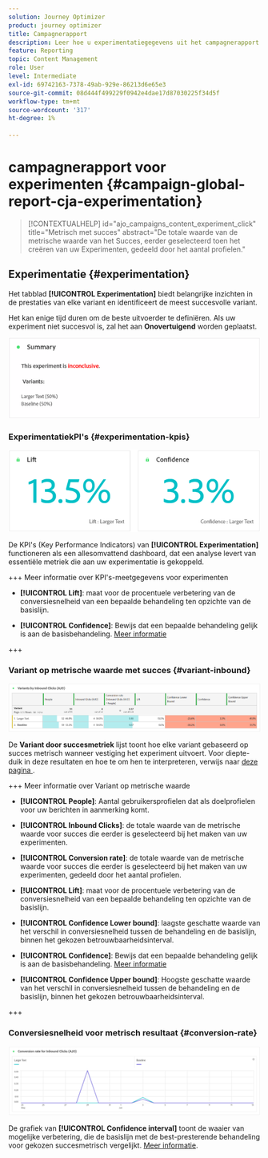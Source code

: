 ```yaml
---
solution: Journey Optimizer
product: journey optimizer
title: Campagnerapport
description: Leer hoe u experimentatiegegevens uit het campagnerapport kunt gebruiken
feature: Reporting
topic: Content Management
role: User
level: Intermediate
exl-id: 69742163-7378-49ab-929e-86213d6e65e3
source-git-commit: 08d444f499229f0942e4dae17d87030225f34d5f
workflow-type: tm+mt
source-wordcount: '317'
ht-degree: 1%

---
```



# campagnerapport voor experimenten {#campaign-global-report-cja-experimentation}

>[!CONTEXTUALHELP]
>id="ajo_campaigns_content_experiment_click"
>title="Metrisch met succes"
>abstract="De totale waarde van de metrische waarde van het Succes, eerder geselecteerd toen het creëren van uw Experimenten, gedeeld door het aantal profielen."

## Experimentatie {#experimentation}

Het tabblad **[!UICONTROL Experimentation]** biedt belangrijke inzichten in de prestaties van elke variant en identificeert de meest succesvolle variant.

Het kan enige tijd duren om de beste uitvoerder te definiëren. Als uw experiment niet succesvol is, zal het aan **Onovertuigend** worden geplaatst.

![](assets/cja-experimentation-1.png)

### ExperimentatiekPI&#39;s {#experimentation-kpis}

![](assets/cja-experimentation-kpis.png)

De KPI&#39;s (Key Performance Indicators) van **[!UICONTROL Experimentation]** functioneren als een allesomvattend dashboard, dat een analyse levert van essentiële metriek die aan uw experimentatie is gekoppeld.

+++ Meer informatie over KPI&#39;s-meetgegevens voor experimenten

* **[!UICONTROL Lift]**: maat voor de procentuele verbetering van de conversiesnelheid van een bepaalde behandeling ten opzichte van de basislijn.

* **[!UICONTROL Confidence]**: Bewijs dat een bepaalde behandeling gelijk is aan de basisbehandeling. [Meer informatie](../content-management/experiment-calculations.md#understand-confidence)

+++

### Variant op metrische waarde met succes {#variant-inbound}

![](assets/cja-experimentation-variants.png)

De **Variant door succesmetriek** lijst toont hoe elke variant gebaseerd op succes metrisch wanneer vestiging het experiment uitvoert.
Voor diepte-duik in deze resultaten en hoe te om hen te interpreteren, verwijs naar [ deze pagina ](../content-management/get-started-experiment.md#interpret-results).

+++ Meer informatie over Variant op metrische waarde

* **[!UICONTROL People]**: Aantal gebruikersprofielen dat als doelprofielen voor uw berichten in aanmerking komt.

* **[!UICONTROL Inbound Clicks]**: de totale waarde van de metrische waarde voor succes die eerder is geselecteerd bij het maken van uw experimenten.

* **[!UICONTROL Conversion rate]**: de totale waarde van de metrische waarde voor succes die eerder is geselecteerd bij het maken van uw experimenten, gedeeld door het aantal profielen.

* **[!UICONTROL Lift]**: maat voor de procentuele verbetering van de conversiesnelheid van een bepaalde behandeling ten opzichte van de basislijn.

* **[!UICONTROL Confidence Lower bound]**: laagste geschatte waarde van het verschil in conversiesnelheid tussen de behandeling en de basislijn, binnen het gekozen betrouwbaarheidsinterval.

* **[!UICONTROL Confidence]**: Bewijs dat een bepaalde behandeling gelijk is aan de basisbehandeling. [Meer informatie](../content-management/experiment-calculations.md#understand-confidence)

* **[!UICONTROL Confidence Upper bound]**: Hoogste geschatte waarde van het verschil in conversiesnelheid tussen de behandeling en de basislijn, binnen het gekozen betrouwbaarheidsinterval.

+++

### Conversiesnelheid voor metrisch resultaat {#conversion-rate}

![](assets/cja-experimentation-conversion.png)


De grafiek van **[!UICONTROL Confidence interval]** toont de waaier van mogelijke verbetering, die de basislijn met de best-presterende behandeling voor gekozen succesmetrisch vergelijkt. [Meer informatie](../content-management/experiment-calculations.md#confidence-intervals).